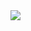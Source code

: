 <a href="https://github.com/devxb/gitanimals">
  <img src="https://render.gitanimals.org/farms/qww1552"/>
</a>
